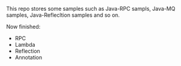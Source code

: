 This repo stores some samples such as Java-RPC sampls, Java-MQ samples, Java-Reflecltion samples and so on.

Now finished: 

-   RPC
-   Lambda
-   Reflection
-   Annotation

